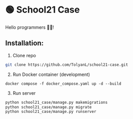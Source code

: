 # 🟢 School21 Case
Hello programmers 👋🎃!

## Installation:
1. Clone repo
```bash
git clone https://github.com/TolyanL/school21-case.git
```

2. Run Docker container (development)
```
docker compose -f docker_compose.yaml up -d --build
```

3. Run server
```bash
python school21_case/manage.py makemigrations
python school21_case/manage.py migrate
python school21_case/manage.py runserver
```
